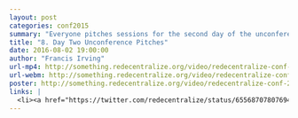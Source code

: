 ```yaml
---
layout: post
categories: conf2015
summary: "Everyone pitches sessions for the second day of the unconference."
title: "8. Day Two Unconference Pitches"
date: 2016-08-02 19:00:00
author: "Francis Irving"
url-mp4: http://something.redecentralize.org/video/redecentralize-conf-2015-8-day-two-unconference-pitches.mp4
url-webm: http://something.redecentralize.org/video/redecentralize-conf-2015-8-day-two-unconference-pitches.webm
poster: http://something.redecentralize.org/video/redecentralize-conf-2015-8-day-two-unconference-pitches.jpg
links: |
  <li><a href="https://twitter.com/redecentralize/status/655687078076948480" target="_blank">Schedule on the Sunday</a></li>
---
```

